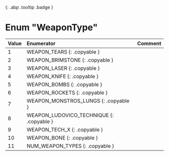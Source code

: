 [ ](#){: .abp .tooltip .badge }
# Enum "WeaponType"
|Value|Enumerator|Comment|
|:--|:--|:--|
| 1 |WEAPON_TEARS {: .copyable } |  | 
| 2 |WEAPON_BRIMSTONE {: .copyable } |  | 
| 3 |WEAPON_LASER {: .copyable } |  | 
| 4 |WEAPON_KNIFE {: .copyable } |  | 
| 5 |WEAPON_BOMBS {: .copyable } |  | 
| 6 |WEAPON_ROCKETS {: .copyable } |  | 
| 7 |WEAPON_MONSTROS_LUNGS {: .copyable } |  | 
| 8 |WEAPON_LUDOVICO_TECHNIQUE {: .copyable } |  | 
| 9 |WEAPON_TECH_X {: .copyable } |  | 
| 10 |WEAPON_BONE {: .copyable } |  | 
| 11 |NUM_WEAPON_TYPES {: .copyable } |  | 